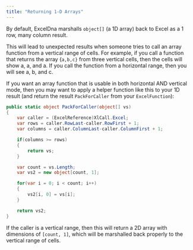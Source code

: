 ```yaml
---
title: "Returning 1-D Arrays"
---
```

By default, ExcelDna marshalls `object[]` (a 1D array) back to Excel as a 1 row, many column result.

This will lead to unexpected results when someone tries to call an array function from a vertical range of cells. For example, if you call a function that returns the array {`a,b,c}` from three vertical cells, then the cells will show a, a, and a. If you call the function from a horizontal range, then you will see a, b, and c.

If you want an array function that is usable in both horizontal AND vertical mode, then you may want to apply a helper function like this to your 1D result (and return the result `PackForCaller` from your `ExcelFunction`):

```csharp
public static object PackForCaller(object[] vs)
{
    var caller = (ExcelReference)XlCall.Excel;
    var rows = caller.RowLast-caller.RowFirst + 1;
    var columns = caller.ColumnLast-caller.ColumnFirst + 1;

    if(columns >= rows)
    {
        return vs;
    }

    var count = vs.Length;
    var vs2 = new object[count, 1];

    for(var i = 0; i < count; i++)
    {
        vs2[i, 0] = vs[i];
    }

    return vs2;
}
```

If the caller is a vertical range, then this will return a 2D array with dimensions of `[count, 1]`, which will be marshalled back properly to the vertical range of cells.

